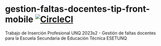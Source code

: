 # gestion-faltas-docentes-tip-front-mobile [![CircleCI](https://dl.circleci.com/status-badge/img/gh/UnderABloodySky/gestion-faltas-docentes-tip-back/tree/main.svg?style=svg)](https://dl.circleci.com/status-badge/redirect/gh/UnderABloodySky/gestion-faltas-docentes-tip-back/tree/main)
Trabajo de Inserción Profesional UNQ 2023s2 - Gestión de faltas docentes para la Escuela Secundaria de Educación Técnica ESETUNQ 
